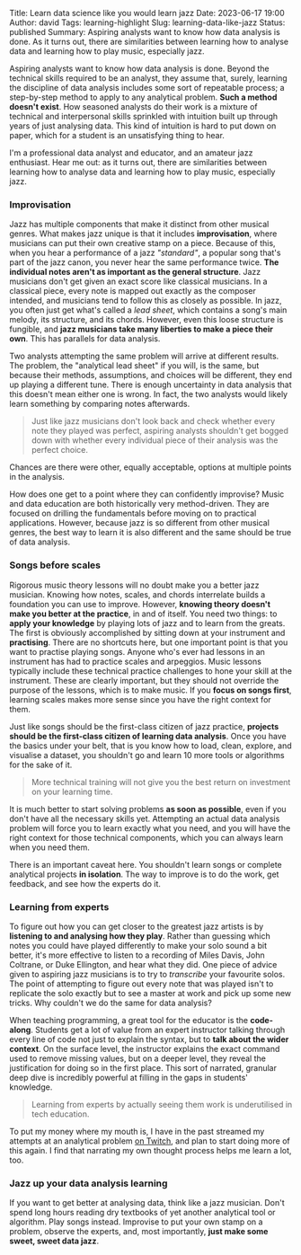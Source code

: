 Title: Learn data science like you would learn jazz
Date: 2023-06-17 19:00
Author: david
Tags: learning-highlight
Slug: learning-data-like-jazz
Status: published
Summary: Aspiring analysts want to know how data analysis is done. As it turns out, there are similarities between learning how to analyse data and learning how to play music, especially jazz.

Aspiring analysts want to know how data analysis is done. Beyond the technical skills required to be an analyst, they assume that, surely, learning the discipline of data analysis includes some sort of repeatable process; a step-by-step method to apply to any analytical problem. **Such a method doesn't exist**. How seasoned analysts do their work is a mixture of technical and interpersonal skills sprinkled with intuition built up through years of just analysing data. This kind of intuition is hard to put down on paper, which for a student is an unsatisfying thing to hear.

I'm a professional data analyst and educator, and an amateur jazz enthusiast. Hear me out: as it turns out, there are similarities between learning how to analyse data and learning how to play music, especially jazz.

### Improvisation

Jazz has multiple components that make it distinct from other musical genres. What makes jazz unique is that it includes **improvisation**, where musicians can put their own creative stamp on a piece. Because of this, when you hear a performance of a jazz *"standard"*, a popular song that's part of the jazz canon, you never hear the same performance twice. **The individual notes aren't as important as the general structure**. Jazz musicians don't get given an exact score like classical musicians. In a classical piece, every note is mapped out exactly as the composer intended, and musicians tend to follow this as closely as possible. In jazz, you often just get what's called a *lead sheet*, which contains a song's main melody, its structure, and its chords. However, even this loose structure is fungible, and **jazz musicians take many liberties to make a piece their own**. This has parallels for data analysis.

Two analysts attempting the same problem will arrive at different results. The problem, the "analytical lead sheet" if you will, is the same, but because their methods, assumptions, and choices will be different, they end up playing a different tune. There is enough uncertainty in data analysis that this doesn't mean either one is wrong. In fact, the two analysts would likely learn something by comparing notes afterwards.

> Just like jazz musicians don't look back and check whether every note they played was perfect, aspiring analysts shouldn't get bogged down with whether every individual piece of their analysis was the perfect choice.

Chances are there were other, equally acceptable, options at multiple points in the analysis.

How does one get to a point where they can confidently improvise? Music and data education are both historically very method-driven. They are focused on drilling the fundamentals before moving on to practical applications. However, because jazz is so different from other musical genres, the best way to learn it is also different and the same should be true of data analysis.

### Songs before scales

Rigorous music theory lessons will no doubt make you a better jazz musician. Knowing how notes, scales, and chords interrelate builds a foundation you can use to improve. However, **knowing theory doesn't make you better at the practice**, in and of itself. You need two things: to **apply your knowledge** by playing lots of jazz and to learn from the greats. The first is obviously accomplished by sitting down at your instrument and **practising**. There are no shortcuts here, but one important point is that you want to practise playing songs. Anyone who's ever had lessons in an instrument has had to practice scales and arpeggios. Music lessons typically include these technical practice challenges to hone your skill at the instrument. These are clearly important, but they should not override the purpose of the lessons, which is to make music. If you **focus on songs first**, learning scales makes more sense since you have the right context for them.

Just like songs should be the first-class citizen of jazz practice, **projects should be the first-class citizen of learning data analysis**. Once you have the basics under your belt, that is you know how to load, clean, explore, and visualise a dataset, you shouldn't go and learn 10 more tools or algorithms for the sake of it.

> More technical training will not give you the best return on investment on your learning time.

It is much better to start solving problems **as soon as possible**, even if you don't have all the necessary skills yet. Attempting an actual data analysis problem will force you to learn exactly what you need, and you will have the right context for those technical components, which you can always learn when you need them.

There is an important caveat here. You shouldn't learn songs or complete analytical projects **in isolation**. The way to improve is to do the work, get feedback, and see how the experts do it.

### Learning from experts

To figure out how you can get closer to the greatest jazz artists is by **listening to and analysing how they play**. Rather than guessing which notes you could have played differently to make your solo sound a bit better, it's more effective to listen to a recording of Miles Davis, John Coltrane, or Duke Ellington, and hear what they did. One piece of advice given to aspiring jazz musicians is to try to *transcribe* your favourite solos. The point of attempting to figure out every note that was played isn't to replicate the solo exactly but to see a master at work and pick up some new tricks. Why couldn't we do the same for data analysis?

When teaching programming, a great tool for the educator is the **code-along**. Students get a lot of value from an expert instructor talking through every line of code not just to explain the syntax, but to **talk about the wider context**. On the surface level, the instructor explains the exact command used to remove missing values, but on a deeper level, they reveal the justification for doing so in the first place. This sort of narrated, granular deep dive is incredibly powerful at filling in the gaps in students' knowledge.

> Learning from experts by actually seeing them work is underutilised in tech education.

To put my money where my mouth is, I have in the past streamed my attempts at an analytical problem [on Twitch](https://www.twitch.tv/jazzsloth), and plan to start doing more of this again. I find that narrating my own thought process helps me learn a lot, too.

### Jazz up your data analysis learning

If you want to get better at analysing data, think like a jazz musician. Don't spend long hours reading dry textbooks of yet another analytical tool or algorithm. Play songs instead. Improvise to put your own stamp on a problem, observe the experts, and, most importantly, **just make some sweet, sweet data jazz**.